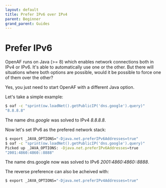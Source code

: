 ```yaml
---
layout: default
title: Prefer IPv6 over IPv4
parent: Beginner
grand_parent: Guides
---
```


# Prefer IPv6

OpenAF runs on Java (>= 8) which enables network connections both in IPv4 or IPv6. It's able to automatically use one or the other. But there will situations where both options are possible, would it be possible to force one of them over the other?

Yes, you just need to start OpenAF with a different Java option.

Let's take a simple example:

````bash
$ oaf -c "sprint(ow.loadNet().getPublicIP('dns.google').query)"
"8.8.8.8"
````

The name _dns.google_ was solved to IPv4 _8.8.8.8_.

Now let's set IPv6 as the prefered network stack:

````bash
$ export _JAVA_OPTIONS="-Djava.net.preferIPv6Addresses=true"
$ oaf -c "sprint(ow.loadNet().getPublicIP('dns.google').query)"
Picked up _JAVA_OPTIONS: -Djava.net.preferIPv6Addresses=true
"2001:4860:4860::8888"
````

The name dns.google now was solved to IPv6 _2001:4860:4860::8888_.

The reverse preference can also be acheived with:

````bash
$ export _JAVA_OPTIONS="-Djava.net.preferIPv4Addresses=true"
````